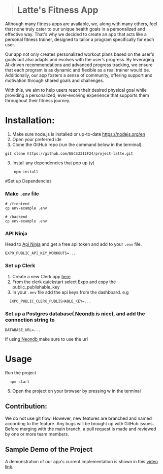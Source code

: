 > # Latte's Fitness App

Although many fitness apps are available, we, along with many others, feel that none truly cater to our unique health goals in a personalized and effective way. That's why we decided to create an app that acts like a personal fitness trainer, designed to tailor a program specifically for each user.

Our app not only creates personalized workout plans based on the user's goals but also adapts and evolves with the user’s progress. By leveraging AI-driven recommendations and advanced progress tracking, we ensure that each program is as dynamic and flexible as a real trainer would be. Additionally, our app fosters a sense of community, offering support and motivation through shared goals and challenges.

With this, we aim to help users reach their desired physical goal while providing a personalized, ever-evolving experience that supports them throughout their fitness journey.

# Installation:

1. Make sure node.js is installed or up-to-date https://nodejs.org/en
2. Open your preferred ide
3. Clone the GitHub repo (run the command below in the terminal)

```
git clone https://github.com/EECS3311F24/project-latte.git
```

3. Install any dependencies that pop up (y)

```
    npm install
```

#Set up Dependencies

### Make `.env` file

```
# /frontend
cp env-example .env
```
```
# /backend
cp env-example .env
```

### API Ninja

Head to [Api Ninja](https://api-ninjas.com/) and get a free api token and add to your `.env` file.

```
EXPO_PUBLIC_API_KEY_WORKOUTS=...
```

### Set up Clerk

1. Create a new Clerk app [here](https://clerk.com/)
2. From the clerk quickstart select Expo and copy the public_publishable_key
3. In your `.env` file add the api keys from the dashboard. e.g

```
  EXPO_PUBLIC_CLERK_PUBLISHABLE_KEY=...
```

### Set up a Postgres database([ Neondb ](https://neon.tech/home) is nice), and add the connection string to

```
DATABASE_URL=...
```

If using[ Neondb ](https://neon.tech/home) make sure to use the url

# Usage

Run the project

```
  npm start
```

5. Open the project on your browser by pressing w in the terminal

## Contribution:

We do not use git flow. However, new features are branched and named according to the feature. Any bugs will be brought up with GitHub issues. Before merging with the main branch, a pull request is made and reviewed by one or more team members.

## Sample Demo of the Project 

A demonstration of our app's current implementation is shown in this [video link](https://drive.google.com/file/d/14MwtScbs8dhyQpm-SW7bxG0saV1TD8VQ/view).
